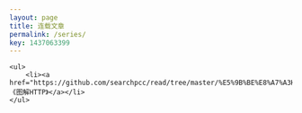 ```yaml
---
layout: page
title: 连载文章
permalink: /series/
key: 1437063399
---
```


<div class="about">
	
	<ul>
		<li><a href="https://github.com/searchpcc/read/tree/master/%E5%9B%BE%E8%A7%A3HTTP">《图解HTTP》</a></li>
	</ul>
</div>
